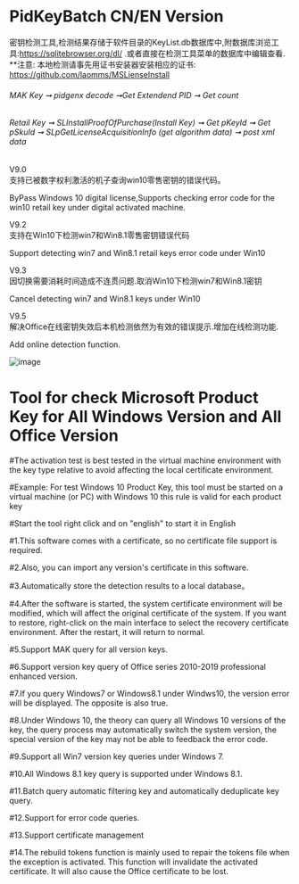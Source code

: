 # PidKeyBatch   CN/EN Version
密钥检测工具,检测结果存储于软件目录的KeyList.db数据库中,附数据库浏览工具:https://sqlitebrowser.org/dl/ .或者直接在检测工具菜单的数据库中编辑查看.    
**注意: 本地检测请事先用证书安装器安装相应的证书: https://github.com/laomms/MSLienseInstall   

###### MAK Key ➞ pidgenx decode ➞Get Extendend PID ➞ Get count   
###### Retail Key ➞ SLInstallProofOfPurchase(Install Key) ➞ Get pKeyId ➞ Get pSkuId ➞ SLpGetLicenseAcquisitionInfo (get algorithm data) ➞ post xml data    

V9.0  
支持已被数字权利激活的机子查询win10零售密钥的错误代码。

ByPass Windows 10 digital license,Supports checking error code for the win10 retail key under digital activated  machine.

V9.2  
支持在Win10下检测win7和Win8.1零售密钥错误代码

Support detecting win7 and Win8.1 retail keys error code under Win10

V9.3  
因切换需要消耗时间造成不连贯问题.取消Win10下检测win7和Win8.1密钥

Cancel detecting win7 and Win8.1 keys under Win10

V9.5  
解决Office在线密钥失效后本机检测依然为有效的错误提示.增加在线检测功能.

Add online detection function.

![image](https://github.com/laomms/PidKeyBatch/blob/master/checks.gif)

# Tool for check Microsoft Product Key for All Windows Version and All Office Version

#The activation test is best tested in the virtual machine environment with the key type relative to avoid affecting the local certificate environment.

#Example: For test Windows 10 Product Key, this tool must be started on a virtual machine (or PC) with Windows 10 this rule is valid for each product key

#Start the tool right click and on "english" to start it in English

#1.This software comes with a certificate, so no certificate file support is required.

#2.Also, you can import any version's certificate in this software.

#3.Automatically store the detection results to a local database。

#4.After the software is started, the system certificate environment will be modified, which will affect the original certificate of the system. If you want to restore, right-click on the main interface to select the recovery certificate environment. After the restart, it will return to normal.

#5.Support MAK query for all version keys.

#6.Support version key query of Office series 2010-2019 professional enhanced version.

#7.If you query Windows7 or Windows8.1 under Windws10, the version error will be displayed. The opposite is also true.

#8.Under Windows 10, the theory can query all Windows 10 versions of the key, the query process may automatically switch the system version, the special version of the key may not be able to feedback the error code.

#9.Support all Win7 version key queries under Windows 7.

#10.All Windows 8.1 key query is supported under Windows 8.1.

#11.Batch query automatic filtering key and automatically deduplicate key query.

#12.Support for error code queries.

#13.Support certificate management

#14.The rebuild tokens function is mainly used to repair the tokens file when the exception is activated. This function will invalidate the activated certificate. It will also cause the Office certificate to be lost.



